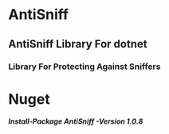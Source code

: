 # AntiSniff
## AntiSniff Library For dotnet
### Library For Protecting Against Sniffers

# Nuget
##### Install-Package AntiSniff -Version 1.0.8
